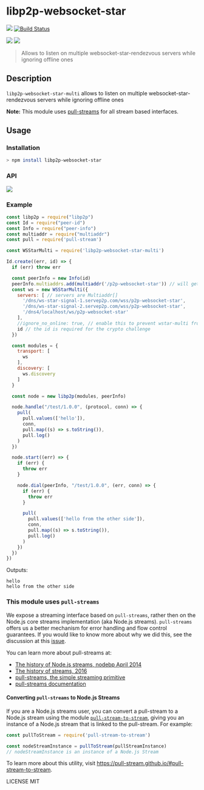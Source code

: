 # libp2p-websocket-star

[![](https://img.shields.io/badge/made%20by-mkg20001-blue.svg?style=flat-square)](http://ipn.io)
[![Build Status](https://travis-ci.org/libp2p/js-libp2p-websocket-star.svg?style=flat-square)](https://travis-ci.org/libp2p/js-libp2p-websocket-star)

![](https://raw.githubusercontent.com/libp2p/interface-connection/master/img/badge.png)
![](https://raw.githubusercontent.com/libp2p/interface-transport/master/img/badge.png)

> Allows to listen on multiple websocket-star-rendezvous servers while ignoring offline ones

## Description

`libp2p-websocket-star-multi` allows to listen on multiple websocket-star-rendezvous servers while ignoring offline ones

**Note:** This module uses [pull-streams](https://pull-stream.github.io) for all stream based interfaces.

## Usage

### Installation

```bash
> npm install libp2p-websocket-star
```

### API

[![](https://raw.githubusercontent.com/libp2p/interface-transport/master/img/badge.png)](https://github.com/libp2p/interface-transport)

### Example

```js
const libp2p = require("libp2p")
const Id = require("peer-id")
const Info = require("peer-info")
const multiaddr = require("multiaddr")
const pull = require('pull-stream')

const WSStarMulti = require('libp2p-websocket-star-multi')

Id.create((err, id) => {
  if (err) throw err

  const peerInfo = new Info(id)
  peerInfo.multiaddrs.add(multiaddr('/p2p-websocket-star')) // will get replaced to the multiaddr of the individual servers
  const ws = new WSStarMulti({
    servers: [ // servers are Multiaddr[]
      '/dns/ws-star-signal-1.servep2p.com/wss/p2p-websocket-star',
      '/dns/ws-star-signal-2.servep2p.com/wss/p2p-websocket-star',
      '/dns4/localhost/ws/p2p-websocket-star'
    ],
    //ignore_no_online: true, // enable this to prevent wstar-multi from returning a listen error if no servers are online
    id // the id is required for the crypto challenge
  })

  const modules = {
    transport: [
      ws
    ],
    discovery: [
      ws.discovery
    ]
  }

  const node = new libp2p(modules, peerInfo)

  node.handle("/test/1.0.0", (protocol, conn) => {
    pull(
      pull.values(['hello']),
      conn,
      pull.map((s) => s.toString()),
      pull.log()
    )
  })

  node.start((err) => {
    if (err) {
      throw err
    }

    node.dial(peerInfo, "/test/1.0.0", (err, conn) => {
      if (err) {
        throw err
      }

      pull(
        pull.values(['hello from the other side']),
        conn,
        pull.map((s) => s.toString()),
        pull.log()
      )
    })
  })
})
```

Outputs:
```
hello
hello from the other side
```

### This module uses `pull-streams`

We expose a streaming interface based on `pull-streams`, rather then on the Node.js core streams implementation (aka Node.js streams). `pull-streams` offers us a better mechanism for error handling and flow control guarantees. If you would like to know more about why we did this, see the discussion at this [issue](https://github.com/ipfs/js-ipfs/issues/362).

You can learn more about pull-streams at:

- [The history of Node.js streams, nodebp April 2014](https://www.youtube.com/watch?v=g5ewQEuXjsQ)
- [The history of streams, 2016](http://dominictarr.com/post/145135293917/history-of-streams)
- [pull-streams, the simple streaming primitive](http://dominictarr.com/post/149248845122/pull-streams-pull-streams-are-a-very-simple)
- [pull-streams documentation](https://pull-stream.github.io/)

#### Converting `pull-streams` to Node.js Streams

If you are a Node.js streams user, you can convert a pull-stream to a Node.js stream using the module [`pull-stream-to-stream`](https://github.com/pull-stream/pull-stream-to-stream), giving you an instance of a Node.js stream that is linked to the pull-stream. For example:

```js
const pullToStream = require('pull-stream-to-stream')

const nodeStreamInstance = pullToStream(pullStreamInstance)
// nodeStreamInstance is an instance of a Node.js Stream
```

To learn more about this utility, visit https://pull-stream.github.io/#pull-stream-to-stream.

LICENSE MIT
